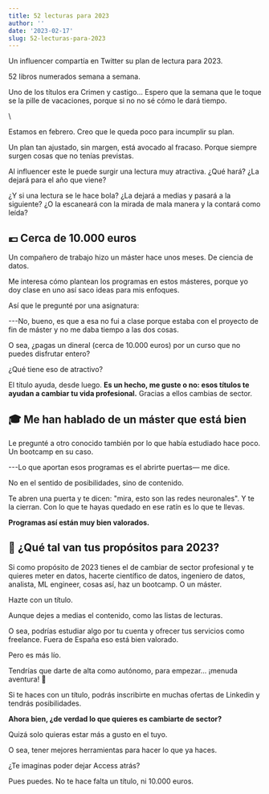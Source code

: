 ```yaml
---
title: 52 lecturas para 2023
author: ''
date: '2023-02-17'
slug: 52-lecturas-para-2023
---
```



Un influencer compartía en Twitter su plan de lectura para 2023.

52 libros numerados semana a semana.

Uno de los títulos era Crimen y castigo... Espero que la semana que le toque se la pille de vacaciones, porque si no no sé cómo le dará tiempo.

\\

Estamos en febrero. Creo que le queda poco para incumplir su plan.

Un plan tan ajustado, sin margen, está avocado al fracaso. Porque siempre surgen cosas que no tenías previstas.

Al influencer este le puede surgir una lectura muy atractiva. ¿Qué hará? ¿La dejará para el año que viene?

¿Y si una lectura se le hace bola? ¿La dejará a medias y pasará a la siguiente? ¿O la escaneará con la mirada de mala manera y la contará como leída?


## 💶 Cerca de 10.000 euros
Un compañero de trabajo hizo un máster hace unos meses. De ciencia de datos.

Me interesa cómo plantean los programas en estos másteres, porque yo doy clase en uno así saco ideas para mis enfoques.

Así que le pregunté por una asignatura:

---No, bueno, es que a esa no fui a clase porque estaba con el proyecto de fin de máster y no me daba tiempo a las dos cosas.

O sea, ¿pagas un dineral (cerca de 10.000 euros) por un curso que no puedes disfrutar entero?

¿Qué tiene eso de atractivo?

El título ayuda, desde luego. **Es un hecho, me guste o no: esos títulos te ayudan a cambiar tu vida profesional.** Gracias a ellos cambias de sector.



## 🎓 Me han hablado de un máster que está bien
Le pregunté a otro conocido también por lo que había estudiado hace poco. Un bootcamp en su caso.

---Lo que aportan esos programas es el abrirte puertas— me dice. 

No en el sentido de posibilidades, sino de contenido.

Te abren una puerta y te dicen: "mira, esto son las redes neuronales". Y te la cierran. Con lo que te hayas quedado en ese ratín es lo que te llevas.

**Programas así están muy bien valorados.**

## 📅 ¿Qué tal van tus propósitos para 2023?
Si como propósito de 2023 tienes el de cambiar de sector profesional y te quieres meter en datos, hacerte científico de datos, ingeniero de datos, analista, ML engineer, cosas así, haz un bootcamp. O un máster. 

Hazte con un título. 

Aunque dejes a medias el contenido, como las listas de lecturas.

O sea, podrías estudiar algo por tu cuenta y ofrecer tus servicios como freelance. Fuera de España eso está bien valorado. 

Pero es más lío. 

Tendrías que darte de alta como autónomo, para empezar... ¡menuda aventura! 🎢

Si te haces con un título, podrás inscribirte en muchas ofertas de Linkedin y tendrás posibilidades. 

**Ahora bien, ¿de verdad lo que quieres es cambiarte de sector?**

Quizá solo quieras estar más a gusto en el tuyo. 

O sea, tener mejores herramientas para hacer lo que ya haces. 

¿Te imaginas poder dejar Access atrás?

Pues puedes. No te hace falta un título, ni 10.000 euros. 



